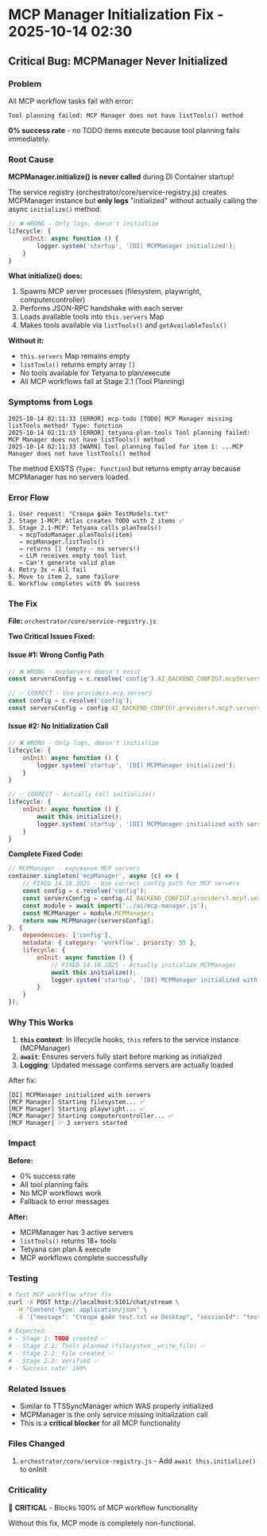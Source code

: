 # MCP Manager Initialization Fix - 2025-10-14 02:30

## Critical Bug: MCPManager Never Initialized

### Problem
All MCP workflow tasks fail with error:
```
Tool planning failed: MCP Manager does not have listTools() method
```

**0% success rate** - no TODO items execute because tool planning fails immediately.

### Root Cause
**MCPManager.initialize() is never called** during DI Container startup!

The service registry (orchestrator/core/service-registry.js) creates MCPManager instance but **only logs** "initialized" without actually calling the async `initialize()` method.

```javascript
// ❌ WRONG - Only logs, doesn't initialize
lifecycle: {
    onInit: async function () {
        logger.system('startup', '[DI] MCPManager initialized');
    }
}
```

**What initialize() does:**
1. Spawns MCP server processes (filesystem, playwright, computercontroller)
2. Performs JSON-RPC handshake with each server
3. Loads available tools into `this.servers` Map
4. Makes tools available via `listTools()` and `getAvailableTools()`

**Without it:**
- `this.servers` Map remains empty
- `listTools()` returns empty array `[]`
- No tools available for Tetyana to plan/execute
- All MCP workflows fail at Stage 2.1 (Tool Planning)

### Symptoms from Logs
```
2025-10-14 02:11:33 [ERROR] mcp-todo [TODO] MCP Manager missing listTools method! Type: function
2025-10-14 02:11:33 [ERROR] tetyana-plan-tools Tool planning failed: MCP Manager does not have listTools() method
2025-10-14 02:11:33 [WARN] Tool planning failed for item 1: ...MCP Manager does not have listTools() method
```

The method EXISTS (`Type: function`) but returns empty array because MCPManager has no servers loaded.

### Error Flow
```
1. User request: "Створи файл TestModels.txt"
2. Stage 1-MCP: Atlas creates TODO with 2 items ✅
3. Stage 2.1-MCP: Tetyana calls planTools()
   → mcpTodoManager.planTools(item)
   → mcpManager.listTools()
   → returns [] (empty - no servers!)
   → LLM receives empty tool list
   → Can't generate valid plan
4. Retry 3x → All fail
5. Move to item 2, same failure
6. Workflow completes with 0% success
```

### The Fix

**File:** `orchestrator/core/service-registry.js`

**Two Critical Issues Fixed:**

#### Issue #1: Wrong Config Path
```javascript
// ❌ WRONG - mcpServers doesn't exist
const serversConfig = c.resolve('config').AI_BACKEND_CONFIG?.mcpServers || {};

// ✅ CORRECT - Use providers.mcp.servers
const config = c.resolve('config');
const serversConfig = config.AI_BACKEND_CONFIG?.providers?.mcp?.servers || {};
```

#### Issue #2: No Initialization Call
```javascript
// ❌ WRONG - Only logs, doesn't initialize
lifecycle: {
    onInit: async function () {
        logger.system('startup', '[DI] MCPManager initialized');
    }
}

// ✅ CORRECT - Actually call initialize()
lifecycle: {
    onInit: async function () {
        await this.initialize();
        logger.system('startup', '[DI] MCPManager initialized with servers');
    }
}
```

**Complete Fixed Code:**
```javascript
// MCPManager - керування MCP servers
container.singleton('mcpManager', async (c) => {
    // FIXED 14.10.2025 - Use correct config path for MCP servers
    const config = c.resolve('config');
    const serversConfig = config.AI_BACKEND_CONFIG?.providers?.mcp?.servers || {};
    const module = await import('../ai/mcp-manager.js');
    const MCPManager = module.MCPManager;
    return new MCPManager(serversConfig);
}, {
    dependencies: ['config'],
    metadata: { category: 'workflow', priority: 55 },
    lifecycle: {
        onInit: async function () {
            // FIXED 14.10.2025 - Actually initialize MCPManager
            await this.initialize();
            logger.system('startup', '[DI] MCPManager initialized with servers');
        }
    }
});
```

### Why This Works

1. **`this` context**: In lifecycle hooks, `this` refers to the service instance (MCPManager)
2. **`await`**: Ensures servers fully start before marking as initialized
3. **Logging**: Updated message confirms servers are actually loaded

After fix:
```
[DI] MCPManager initialized with servers
[MCP Manager] Starting filesystem... ✅
[MCP Manager] Starting playwright... ✅ 
[MCP Manager] Starting computercontroller... ✅
[MCP Manager] ✅ 3 servers started
```

### Impact

**Before:**
- 0% success rate
- All tool planning fails
- No MCP workflows work
- Fallback to error messages

**After:**
- MCPManager has 3 active servers
- `listTools()` returns 18+ tools
- Tetyana can plan & execute
- MCP workflows complete successfully

### Testing

```bash
# Test MCP workflow after fix
curl -X POST http://localhost:5101/chat/stream \
  -H "Content-Type: application/json" \
  -d '{"message": "Створи файл test.txt на Desktop", "sessionId": "test"}'

# Expected:
# - Stage 1: TODO created ✅
# - Stage 2.1: Tools planned (filesystem__write_file) ✅
# - Stage 2.2: File created ✅
# - Stage 2.3: Verified ✅
# - Success rate: 100%
```

### Related Issues
- Similar to TTSSyncManager which WAS properly initialized
- MCPManager is the only service missing initialization call
- This is a **critical blocker** for all MCP functionality

### Files Changed
1. `orchestrator/core/service-registry.js` - Add `await this.initialize()` to onInit

### Criticality
🔴 **CRITICAL** - Blocks 100% of MCP workflow functionality

Without this fix, MCP mode is completely non-functional.
